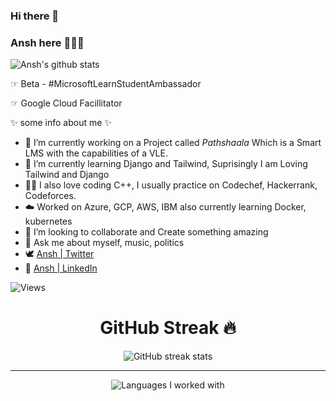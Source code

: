 ### Hi there 👋

### Ansh here 👨‍💻😉

![Ansh's github stats](https://github-readme-stats.vercel.app/api?username=26ansh&show_icons=true&theme=dark&include_all_commits=true)

☞ Beta - #MicrosoftLearnStudentAmbassador

☞ Google Cloud Facillitator

✨ some info about me ✨

- 🔭 I’m currently working on a Project called *Pathshaala* Which is a Smart LMS with the capabilities of a VLE.
- 🌱 I’m currently learning Django and Tailwind, Suprisingly I am Loving Tailwind and Django
- 👨‍💻 I also love coding C++, I usually practice on Codechef, Hackerrank, Codeforces.
- ☁️ Worked on Azure, GCP, AWS, IBM also currently learning Docker, kubernetes
- 👯 I’m looking to collaborate and Create something amazing
- 💬 Ask me about myself, music, politics
- 🕊 [Ansh | Twitter](https://twitter.com/Vidyabhanuansh)
- 🤖 [Ansh | LinkedIn](https://www.linkedin.com/in/26ansh)


![Views](https://komarev.com/ghpvc/?username=26ansh)
<div align="center">
  <h1> GitHub Streak 🔥 </h1>
  
![GitHub streak stats](https://github-readme-streak-stats.herokuapp.com/?user=26ANSH) 

  <hr>
  
![Languages I worked with](https://github-readme-stats.vercel.app/api/top-langs/?username=26ansh)

</div>

